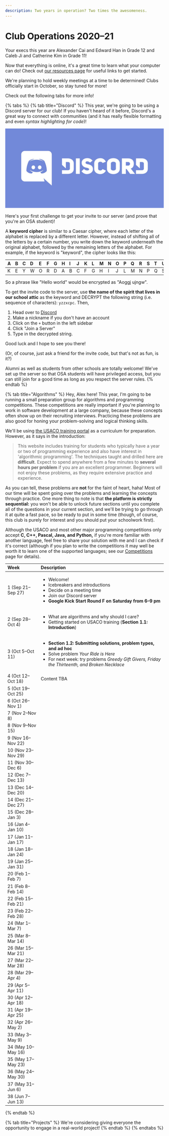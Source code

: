 ```yaml
---
description: Two years in operation? Two times the awesomeness.
---
```


# Club Operations 2020–21

Your execs this year are Alexander Cai and Edward Han in Grade 12 and Caleb Ji and Catherine Kim in Grade 11!

Now that everything is online, it's a great time to learn what your computer can do! Check out [our resources page](resources/resources.md) for useful links to get started.

We're planning to hold weekly meetings at a time to be determined! Clubs officially start in October, so stay tuned for more!

Check out the following tabs for more info!

{% tabs %}
{% tab title="Discord" %}
This year, we're going to be using a Discord server for our club! If you haven't heard of it before, Discord's a great way to connect with communities \(and it has really flexible formatting and even _syntax highlighting for code_\)!

![](.gitbook/assets/discord_logo.jpg)

Here's your first challenge to get your invite to our server \(and prove that you're an OSA student\)!

A **keyword cipher** is similar to a Caesar cipher, where each letter of the alphabet is replaced by a different letter. However, instead of shifting all of the letters by a certain number, you write down the keyword underneath the original alphabet, followed by the remaining letters of the alphabet. For example, if the keyword is "keyword", the cipher looks like this:

| A | B | C | D | E | F | G | H | I | J | K | L | M | N | O | P | Q | R | S | T | U | V | W | X | Y | Z |
| :--- | :--- | :--- | :--- | :--- | :--- | :--- | :--- | :--- | :--- | :--- | :--- | :--- | :--- | :--- | :--- | :--- | :--- | :--- | :--- | :--- | :--- | :--- | :--- | :--- | :--- |
| K | E | Y | W | O | R | D | A | B | C | F | G | H | I | J | L | M | N | P | Q | S | T | U | V | X | Z |

So a phrase like "Hello world" would be encrypted as "Aoggj ujngw".

To get the invite code to the server, use **the name of the spirit that lives in our school attic** as the keyword and DECRYPT the following string \(i.e. sequence of characters\): `yzzxcpc`. Then,

1. Head over to [Discord](https://discord.com/)
2. Make a nickname if you don't have an account
3. Click on the `+` button in the left sidebar
4. Click "Join a Server"
5. Type in the decrypted string.

Good luck and I hope to see you there!

\(Or, of course, just ask a friend for the invite code, but that's not as fun, is it?\)

Alumni as well as students from other schools are totally welcome! We've set up the server so that OSA students will have privileged access, but you can still join for a good time as long as you respect the server rules.
{% endtab %}

{% tab title="Algorithms" %}
Hey, Alex here! This year, I'm going to be running a small preparation group for algorithms and programming competitions. These competitions are really important if you're planning to work in software development at a large company, because these concepts often show up on their recruiting interviews. Practicing these problems are also good for honing your problem-solving and logical thinking skills.

We'll be using [the USACO training portal](https://train.usaco.org/) as a curriculum for preparation. However, as it says in the introduction:

> This website includes training for students who typically have a year or two of programming experience and also have interest in 'algorithmic programming'. The techniques taught and drilled here are **difficult**. Expect to spend anywhere from a few minutes to **several hours per problem** if you are an excellent programmer. Beginners will not enjoy these problems, as they require extensive practice and experience.

As you can tell, these problems are **not** for the faint of heart, haha! Most of our time will be spent going over the problems and learning the concepts through practice. One more thing to note is that **the platform is strictly sequential:** you won't be able to unlock future sections until you complete all of the questions in your current section, and we'll be trying to go through it at quite a fast pace, so be ready to put in some time \(though, of course, this club is purely for interest and you should put your schoolwork first\).

Although the USACO and most other major programming competitions only accept **C, C++, Pascal, Java, and Python,** if you're more familiar with another language, feel free to share your solution with me and I can check if it's correct \(although if you plan to write the competitions it may well be worth it to learn one of the supported languages; see our [Competitions](resources/competitions.md) page for details\).

<table>
  <thead>
    <tr>
      <th style="text-align:left">Week</th>
      <th style="text-align:left">Description</th>
    </tr>
  </thead>
  <tbody>
    <tr>
      <td style="text-align:left">1 (Sep 21&#x2013;Sep 27)</td>
      <td style="text-align:left">
        <ul>
          <li>Welcome!</li>
          <li>Icebreakers and introductions</li>
          <li>Decide on a meeting time</li>
          <li>Join our Discord server</li>
          <li><b>Google Kick Start Round F on Saturday from 6&#x2013;9 pm</b>
          </li>
        </ul>
      </td>
    </tr>
    <tr>
      <td style="text-align:left">2 (Sep 28&#x2013;Oct 4)</td>
      <td style="text-align:left">
        <ul>
          <li>What are algorithms and why should I care?</li>
          <li>Getting started on USACO training (<b>Section 1.1: Introduction</b>)</li>
        </ul>
      </td>
    </tr>
    <tr>
      <td style="text-align:left">3 (Oct 5&#x2013;Oct 11)</td>
      <td style="text-align:left">
        <ul>
          <li><b>Section 1.2: Submitting solutions, problem types, and ad hoc</b>
          </li>
          <li>Solve problem <em>Your Ride is Here</em>
          </li>
          <li>For next week: try problems <em>Greedy Gift Givers, Friday the Thirteenth, and Broken Necklace</em>
          </li>
        </ul>
      </td>
    </tr>
    <tr>
      <td style="text-align:left">4 (Oct 12&#x2013;Oct 18)</td>
      <td style="text-align:left">Content TBA</td>
    </tr>
    <tr>
      <td style="text-align:left">5 (Oct 19&#x2013;Oct 25)</td>
      <td style="text-align:left"></td>
    </tr>
    <tr>
      <td style="text-align:left">6 (Oct 26&#x2013;Nov 1)</td>
      <td style="text-align:left"></td>
    </tr>
    <tr>
      <td style="text-align:left">7 (Nov 2&#x2013;Nov 8)</td>
      <td style="text-align:left"></td>
    </tr>
    <tr>
      <td style="text-align:left">8 (Nov 9&#x2013;Nov 15)</td>
      <td style="text-align:left"></td>
    </tr>
    <tr>
      <td style="text-align:left">9 (Nov 16&#x2013;Nov 22)</td>
      <td style="text-align:left"></td>
    </tr>
    <tr>
      <td style="text-align:left">10 (Nov 23&#x2013;Nov 29)</td>
      <td style="text-align:left"></td>
    </tr>
    <tr>
      <td style="text-align:left">11 (Nov 30&#x2013;Dec 6)</td>
      <td style="text-align:left"></td>
    </tr>
    <tr>
      <td style="text-align:left">12 (Dec 7&#x2013;Dec 13)</td>
      <td style="text-align:left"></td>
    </tr>
    <tr>
      <td style="text-align:left">13 (Dec 14&#x2013;Dec 20)</td>
      <td style="text-align:left"></td>
    </tr>
    <tr>
      <td style="text-align:left">14 (Dec 21&#x2013;Dec 27)</td>
      <td style="text-align:left"></td>
    </tr>
    <tr>
      <td style="text-align:left">15 (Dec 28&#x2013;Jan 3)</td>
      <td style="text-align:left"></td>
    </tr>
    <tr>
      <td style="text-align:left">16 (Jan 4&#x2013;Jan 10)</td>
      <td style="text-align:left"></td>
    </tr>
    <tr>
      <td style="text-align:left">17 (Jan 11&#x2013;Jan 17)</td>
      <td style="text-align:left"></td>
    </tr>
    <tr>
      <td style="text-align:left">18 (Jan 18&#x2013;Jan 24)</td>
      <td style="text-align:left"></td>
    </tr>
    <tr>
      <td style="text-align:left">19 (Jan 25&#x2013;Jan 31)</td>
      <td style="text-align:left"></td>
    </tr>
    <tr>
      <td style="text-align:left">20 (Feb 1&#x2013;Feb 7)</td>
      <td style="text-align:left"></td>
    </tr>
    <tr>
      <td style="text-align:left">21 (Feb 8&#x2013;Feb 14)</td>
      <td style="text-align:left"></td>
    </tr>
    <tr>
      <td style="text-align:left">22 (Feb 15&#x2013;Feb 21)</td>
      <td style="text-align:left"></td>
    </tr>
    <tr>
      <td style="text-align:left">23 (Feb 22&#x2013;Feb 28)</td>
      <td style="text-align:left"></td>
    </tr>
    <tr>
      <td style="text-align:left">24 (Mar 1&#x2013;Mar 7)</td>
      <td style="text-align:left"></td>
    </tr>
    <tr>
      <td style="text-align:left">25 (Mar 8&#x2013;Mar 14)</td>
      <td style="text-align:left"></td>
    </tr>
    <tr>
      <td style="text-align:left">26 (Mar 15&#x2013;Mar 21)</td>
      <td style="text-align:left"></td>
    </tr>
    <tr>
      <td style="text-align:left">27 (Mar 22&#x2013;Mar 28)</td>
      <td style="text-align:left"></td>
    </tr>
    <tr>
      <td style="text-align:left">28 (Mar 29&#x2013;Apr 4)</td>
      <td style="text-align:left"></td>
    </tr>
    <tr>
      <td style="text-align:left">29 (Apr 5&#x2013;Apr 11)</td>
      <td style="text-align:left"></td>
    </tr>
    <tr>
      <td style="text-align:left">30 (Apr 12&#x2013;Apr 18)</td>
      <td style="text-align:left"></td>
    </tr>
    <tr>
      <td style="text-align:left">31 (Apr 19&#x2013;Apr 25)</td>
      <td style="text-align:left"></td>
    </tr>
    <tr>
      <td style="text-align:left">32 (Apr 26&#x2013;May 2)</td>
      <td style="text-align:left"></td>
    </tr>
    <tr>
      <td style="text-align:left">33 (May 3&#x2013;May 9)</td>
      <td style="text-align:left"></td>
    </tr>
    <tr>
      <td style="text-align:left">34 (May 10&#x2013;May 16)</td>
      <td style="text-align:left"></td>
    </tr>
    <tr>
      <td style="text-align:left">35 (May 17&#x2013;May 23)</td>
      <td style="text-align:left"></td>
    </tr>
    <tr>
      <td style="text-align:left">36 (May 24&#x2013;May 30)</td>
      <td style="text-align:left"></td>
    </tr>
    <tr>
      <td style="text-align:left">37 (May 31&#x2013;Jun 6)</td>
      <td style="text-align:left"></td>
    </tr>
    <tr>
      <td style="text-align:left">38 (Jun 7&#x2013;Jun 13)</td>
      <td style="text-align:left"></td>
    </tr>
  </tbody>
</table>
{% endtab %}

{% tab title="Projects" %}
We're considering giving everyone the opportunity to engage in a real-world project!
{% endtab %}
{% endtabs %}

